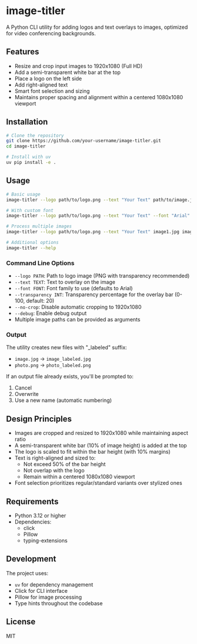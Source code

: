 # image-titler

A Python CLI utility for adding logos and text overlays to images, optimized for video conferencing backgrounds.

## Features

- Resize and crop input images to 1920x1080 (Full HD)
- Add a semi-transparent white bar at the top
- Place a logo on the left side
- Add right-aligned text
- Smart font selection and sizing
- Maintains proper spacing and alignment within a centered 1080x1080 viewport

## Installation

```bash
# Clone the repository
git clone https://github.com/your-username/image-titler.git
cd image-titler

# Install with uv
uv pip install -e .
```

## Usage

```bash
# Basic usage
image-titler --logo path/to/logo.png --text "Your Text" path/to/image.jpg

# With custom font
image-titler --logo path/to/logo.png --text "Your Text" --font "Arial" path/to/image.jpg

# Process multiple images
image-titler --logo path/to/logo.png --text "Your Text" image1.jpg image2.png

# Additional options
image-titler --help
```

### Command Line Options

- `--logo PATH`: Path to logo image (PNG with transparency recommended)
- `--text TEXT`: Text to overlay on the image
- `--font FONT`: Font family to use (defaults to Arial)
- `--transparency INT`: Transparency percentage for the overlay bar (0-100, default: 20)
- `--no-crop`: Disable automatic cropping to 1920x1080
- `--debug`: Enable debug output
- Multiple image paths can be provided as arguments

### Output

The utility creates new files with "_labeled" suffix:
- `image.jpg` → `image_labeled.jpg`
- `photo.png` → `photo_labeled.png`

If an output file already exists, you'll be prompted to:
1. Cancel
2. Overwrite
3. Use a new name (automatic numbering)

## Design Principles

- Images are cropped and resized to 1920x1080 while maintaining aspect ratio
- A semi-transparent white bar (10% of image height) is added at the top
- The logo is scaled to fit within the bar height (with 10% margins)
- Text is right-aligned and sized to:
  - Not exceed 50% of the bar height
  - Not overlap with the logo
  - Remain within a centered 1080x1080 viewport
- Font selection prioritizes regular/standard variants over stylized ones

## Requirements

- Python 3.12 or higher
- Dependencies:
  - click
  - Pillow
  - typing-extensions

## Development

The project uses:
- `uv` for dependency management
- Click for CLI interface
- Pillow for image processing
- Type hints throughout the codebase

## License

MIT
